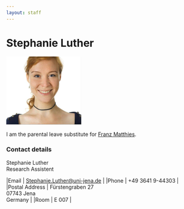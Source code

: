 ```yaml
---
layout: staff
---
```


# Stephanie Luther

<div class="portrait">
  <img src="Stephanie+Luther-width-200-height-182.png">
</div>

I am the parental leave substitute for [Franz Matthies](/Staff/Matthies/Franz+Matthies.html).

### Contact details
Stephanie Luther<br/>
Research Assistent

|Email | [Stephanie.Luther@uni-jena.de](mailto:Stephanie.Luther@uni-jena.de) |
|Phone | +49 3641 9-44303 |
|Postal Address | Fürstengraben 27<br/> 07743 Jena<br/> Germany |
|Room | E 007 |
